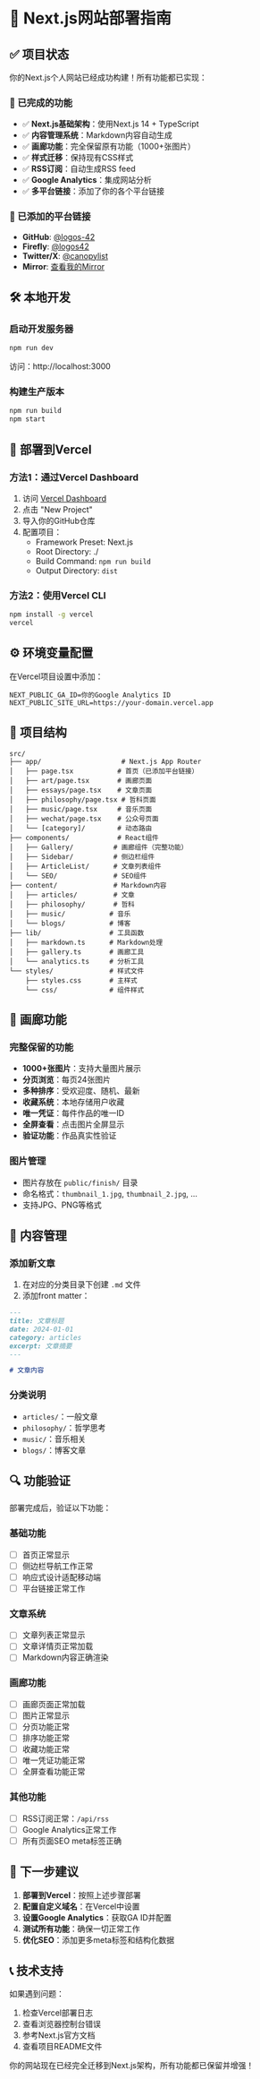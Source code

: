 # 🚀 Next.js网站部署指南

## ✅ 项目状态

你的Next.js个人网站已经成功构建！所有功能都已实现：

### 🎯 已完成的功能
- ✅ **Next.js基础架构**：使用Next.js 14 + TypeScript
- ✅ **内容管理系统**：Markdown内容自动生成
- ✅ **画廊功能**：完全保留原有功能（1000+张图片）
- ✅ **样式迁移**：保持现有CSS样式
- ✅ **RSS订阅**：自动生成RSS feed
- ✅ **Google Analytics**：集成网站分析
- ✅ **多平台链接**：添加了你的各个平台链接

### 🔗 已添加的平台链接
- **GitHub**: [@logos-42](https://github.com/logos-42)
- **Firefly**: [@logos42](https://firefly.social/profile/lens/logos42)
- **Twitter/X**: [@canopylist](https://x.com/canopylist)
- **Mirror**: [查看我的Mirror](https://mirror.xyz/0xb4e9dCF79055A8232670ebb1c8c664Dff4E70066)

## 🛠️ 本地开发

### 启动开发服务器
```bash
npm run dev
```
访问：http://localhost:3000

### 构建生产版本
```bash
npm run build
npm start
```

## 🚀 部署到Vercel

### 方法1：通过Vercel Dashboard
1. 访问 [Vercel Dashboard](https://vercel.com/dashboard)
2. 点击 "New Project"
3. 导入你的GitHub仓库
4. 配置项目：
   - Framework Preset: Next.js
   - Root Directory: ./
   - Build Command: `npm run build`
   - Output Directory: `dist`

### 方法2：使用Vercel CLI
```bash
npm install -g vercel
vercel
```

## ⚙️ 环境变量配置

在Vercel项目设置中添加：
```
NEXT_PUBLIC_GA_ID=你的Google Analytics ID
NEXT_PUBLIC_SITE_URL=https://your-domain.vercel.app
```

## 📁 项目结构

```
src/
├── app/                    # Next.js App Router
│   ├── page.tsx           # 首页（已添加平台链接）
│   ├── art/page.tsx       # 画廊页面
│   ├── essays/page.tsx    # 文章页面
│   ├── philosophy/page.tsx # 哲科页面
│   ├── music/page.tsx     # 音乐页面
│   ├── wechat/page.tsx    # 公众号页面
│   └── [category]/        # 动态路由
├── components/            # React组件
│   ├── Gallery/          # 画廊组件（完整功能）
│   ├── Sidebar/          # 侧边栏组件
│   ├── ArticleList/      # 文章列表组件
│   └── SEO/              # SEO组件
├── content/              # Markdown内容
│   ├── articles/         # 文章
│   ├── philosophy/       # 哲科
│   ├── music/           # 音乐
│   └── blogs/           # 博客
├── lib/                 # 工具函数
│   ├── markdown.ts      # Markdown处理
│   ├── gallery.ts       # 画廊工具
│   └── analytics.ts     # 分析工具
└── styles/              # 样式文件
    ├── styles.css       # 主样式
    └── css/             # 组件样式
```

## 🎨 画廊功能

### 完整保留的功能
- **1000+张图片**：支持大量图片展示
- **分页浏览**：每页24张图片
- **多种排序**：受欢迎度、随机、最新
- **收藏系统**：本地存储用户收藏
- **唯一凭证**：每件作品的唯一ID
- **全屏查看**：点击图片全屏显示
- **验证功能**：作品真实性验证

### 图片管理
- 图片存放在 `public/finish/` 目录
- 命名格式：`thumbnail_1.jpg`, `thumbnail_2.jpg`, ...
- 支持JPG、PNG等格式

## 📝 内容管理

### 添加新文章
1. 在对应的分类目录下创建 `.md` 文件
2. 添加front matter：
```markdown
---
title: 文章标题
date: 2024-01-01
category: articles
excerpt: 文章摘要
---

# 文章内容
```

### 分类说明
- `articles/`：一般文章
- `philosophy/`：哲学思考
- `music/`：音乐相关
- `blogs/`：博客文章

## 🔍 功能验证

部署完成后，验证以下功能：

### 基础功能
- [ ] 首页正常显示
- [ ] 侧边栏导航工作正常
- [ ] 响应式设计适配移动端
- [ ] 平台链接正常工作

### 文章系统
- [ ] 文章列表正常显示
- [ ] 文章详情页正常加载
- [ ] Markdown内容正确渲染

### 画廊功能
- [ ] 画廊页面正常加载
- [ ] 图片正常显示
- [ ] 分页功能正常
- [ ] 排序功能正常
- [ ] 收藏功能正常
- [ ] 唯一凭证功能正常
- [ ] 全屏查看功能正常

### 其他功能
- [ ] RSS订阅正常：`/api/rss`
- [ ] Google Analytics正常工作
- [ ] 所有页面SEO meta标签正确

## 🎯 下一步建议

1. **部署到Vercel**：按照上述步骤部署
2. **配置自定义域名**：在Vercel中设置
3. **设置Google Analytics**：获取GA ID并配置
4. **测试所有功能**：确保一切正常工作
5. **优化SEO**：添加更多meta标签和结构化数据

## 📞 技术支持

如果遇到问题：
1. 检查Vercel部署日志
2. 查看浏览器控制台错误
3. 参考Next.js官方文档
4. 查看项目README文件

你的网站现在已经完全迁移到Next.js架构，所有功能都已保留并增强！
